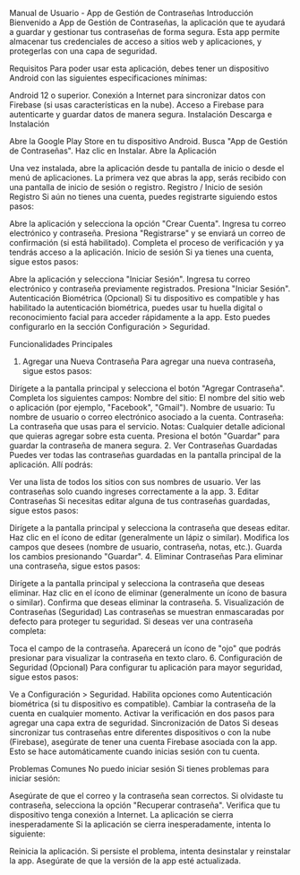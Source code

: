 Manual de Usuario - App de Gestión de Contraseñas
Introducción
Bienvenido a App de Gestión de Contraseñas, la aplicación que te ayudará a guardar y gestionar tus contraseñas de forma segura. Esta app permite almacenar tus credenciales de acceso a sitios web y aplicaciones, y protegerlas con una capa de seguridad.

Requisitos
Para poder usar esta aplicación, debes tener un dispositivo Android con las siguientes especificaciones mínimas:

Android 12 o superior.
Conexión a Internet para sincronizar datos con Firebase (si usas características en la nube).
Acceso a Firebase para autenticarte y guardar datos de manera segura.
Instalación
Descarga e Instalación

Abre la Google Play Store en tu dispositivo Android.
Busca "App de Gestión de Contraseñas".
Haz clic en Instalar.
Abre la Aplicación

Una vez instalada, abre la aplicación desde tu pantalla de inicio o desde el menú de aplicaciones.
La primera vez que abras la app, serás recibido con una pantalla de inicio de sesión o registro.
Registro / Inicio de sesión
Registro
Si aún no tienes una cuenta, puedes registrarte siguiendo estos pasos:

Abre la aplicación y selecciona la opción "Crear Cuenta".
Ingresa tu correo electrónico y contraseña.
Presiona "Registrarse" y se enviará un correo de confirmación (si está habilitado).
Completa el proceso de verificación y ya tendrás acceso a la aplicación.
Inicio de sesión
Si ya tienes una cuenta, sigue estos pasos:

Abre la aplicación y selecciona "Iniciar Sesión".
Ingresa tu correo electrónico y contraseña previamente registrados.
Presiona "Iniciar Sesión".
Autenticación Biométrica (Opcional)
Si tu dispositivo es compatible y has habilitado la autenticación biométrica, puedes usar tu huella digital o reconocimiento facial para acceder rápidamente a la app. Esto puedes configurarlo en la sección Configuración > Seguridad.

Funcionalidades Principales
1. Agregar una Nueva Contraseña
Para agregar una nueva contraseña, sigue estos pasos:

Dirígete a la pantalla principal y selecciona el botón "Agregar Contraseña".
Completa los siguientes campos:
Nombre del sitio: El nombre del sitio web o aplicación (por ejemplo, "Facebook", "Gmail").
Nombre de usuario: Tu nombre de usuario o correo electrónico asociado a la cuenta.
Contraseña: La contraseña que usas para el servicio.
Notas: Cualquier detalle adicional que quieras agregar sobre esta cuenta.
Presiona el botón "Guardar" para guardar la contraseña de manera segura.
2. Ver Contraseñas Guardadas
Puedes ver todas las contraseñas guardadas en la pantalla principal de la aplicación. Allí podrás:

Ver una lista de todos los sitios con sus nombres de usuario.
Ver las contraseñas solo cuando ingreses correctamente a la app.
3. Editar Contraseñas
Si necesitas editar alguna de tus contraseñas guardadas, sigue estos pasos:

Dirígete a la pantalla principal y selecciona la contraseña que deseas editar.
Haz clic en el ícono de editar (generalmente un lápiz o similar).
Modifica los campos que desees (nombre de usuario, contraseña, notas, etc.).
Guarda los cambios presionando "Guardar".
4. Eliminar Contraseñas
Para eliminar una contraseña, sigue estos pasos:

Dirígete a la pantalla principal y selecciona la contraseña que deseas eliminar.
Haz clic en el ícono de eliminar (generalmente un ícono de basura o similar).
Confirma que deseas eliminar la contraseña.
5. Visualización de Contraseñas (Seguridad)
Las contraseñas se muestran enmascaradas por defecto para proteger tu seguridad. Si deseas ver una contraseña completa:

Toca el campo de la contraseña.
Aparecerá un ícono de "ojo" que podrás presionar para visualizar la contraseña en texto claro.
6. Configuración de Seguridad (Opcional)
Para configurar tu aplicación para mayor seguridad, sigue estos pasos:

Ve a Configuración > Seguridad.
Habilita opciones como Autenticación biométrica (si tu dispositivo es compatible).
Cambiar la contraseña de la cuenta en cualquier momento.
Activar la verificación en dos pasos para agregar una capa extra de seguridad.
Sincronización de Datos
Si deseas sincronizar tus contraseñas entre diferentes dispositivos o con la nube (Firebase), asegúrate de tener una cuenta Firebase asociada con la app. Esto se hace automáticamente cuando inicias sesión con tu cuenta.

Problemas Comunes
No puedo iniciar sesión
Si tienes problemas para iniciar sesión:

Asegúrate de que el correo y la contraseña sean correctos.
Si olvidaste tu contraseña, selecciona la opción "Recuperar contraseña".
Verifica que tu dispositivo tenga conexión a Internet.
La aplicación se cierra inesperadamente
Si la aplicación se cierra inesperadamente, intenta lo siguiente:

Reinicia la aplicación.
Si persiste el problema, intenta desinstalar y reinstalar la app.
Asegúrate de que la versión de la app esté actualizada.
